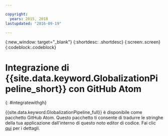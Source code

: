 ```yaml
---

copyright:
  years: 2015, 2018
lastupdated: "2016-09-19"

---
```


{:new_window: target="_blank"}
{:shortdesc: .shortdesc}
{:screen:.screen}
{:codeblock:.codeblock}

# Integrazione di {{site.data.keyword.GlobalizationPipeline_short}} con GitHub Atom
{: #integratewithgh}

{{site.data.keyword.GlobalizationPipeline_full}} è disponibile come pacchetto GitHub Atom. Questo pacchetto ti consente di tradurre le stringhe della tua applicazione dall'interno di questo noto editor di codice. Fai clic [qui](https://atom.io/packages/gp-atom) per i dettagli.
